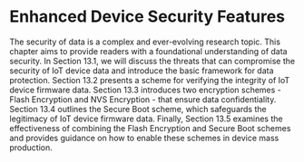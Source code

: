 # Enhanced Device Security Features

The security of data is a complex and ever-evolving research topic. This
chapter aims to provide readers with a foundational understanding of
data security. In Section 13.1, we will discuss the threats that can
compromise the security of IoT device data and introduce the basic
framework for data protection. Section 13.2 presents a scheme for
verifying the integrity of IoT device firmware data. Section 13.3
introduces two encryption schemes - Flash Encryption and NVS
Encryption - that ensure data confidentiality. Section 13.4 outlines the
Secure Boot scheme, which safeguards the legitimacy of IoT device
firmware data. Finally, Section 13.5 examines the effectiveness of
combining the Flash Encryption and Secure Boot schemes and provides
guidance on how to enable these schemes in device mass production.
